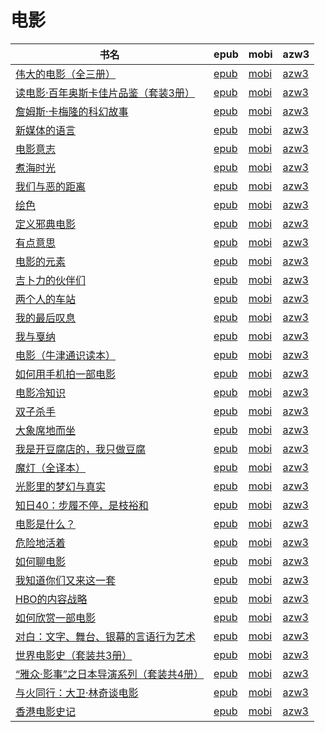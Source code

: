 # 电影

| 书名 | epub | mobi | azw3 |
| --- | --- | --- | --- |
| [伟大的电影（全三册）](http://ct.dalanmei.com/f/31084289-584106506-9de787) | [epub](http://ct.dalanmei.com/f/31084289-584106506-9de787) | [mobi](http://ct.dalanmei.com/f/31084289-584097933-86d440) | [azw3](http://ct.dalanmei.com/f/31084289-584101651-59349a) |
| [读电影·百年奥斯卡佳片品鉴（套装3册）](http://ct.dalanmei.com/f/31084289-570325785-e0d11f) | [epub](http://ct.dalanmei.com/f/31084289-570325785-e0d11f) | [mobi](http://ct.dalanmei.com/f/31084289-570154937-1434b8) | [azw3](http://ct.dalanmei.com/f/31084289-571395410-31d9e8) |
| [詹姆斯·卡梅隆的科幻故事](http://ct.dalanmei.com/f/31084289-570355877-5d52c3) | [epub](http://ct.dalanmei.com/f/31084289-570355877-5d52c3) | [mobi](http://ct.dalanmei.com/f/31084289-570143174-4f7df3) | [azw3](http://ct.dalanmei.com/f/31084289-571403490-7392d5) |
| [新媒体的语言](http://ct.dalanmei.com/f/31084289-570357796-c9d4e4) | [epub](http://ct.dalanmei.com/f/31084289-570357796-c9d4e4) | [mobi](http://ct.dalanmei.com/f/31084289-570151903-a7c0a3) | [azw3](http://ct.dalanmei.com/f/31084289-571406020-08d2a1) |
| [电影意志](http://ct.dalanmei.com/f/31084289-570256871-862860) | [epub](http://ct.dalanmei.com/f/31084289-570256871-862860) | [mobi](http://ct.dalanmei.com/f/31084289-570107677-1ff678) | [azw3](http://ct.dalanmei.com/f/31084289-571415339-42a4a0) |
| [煮海时光](http://ct.dalanmei.com/f/31084289-570232950-f6d300) | [epub](http://ct.dalanmei.com/f/31084289-570232950-f6d300) | [mobi](http://ct.dalanmei.com/f/31084289-569451425-d4255c) | [azw3](http://ct.dalanmei.com/f/31084289-571418199-db3507) |
| [我们与恶的距离](http://ct.dalanmei.com/f/31084289-572074537-42266a) | [epub](http://ct.dalanmei.com/f/31084289-572074537-42266a) | [mobi](http://ct.dalanmei.com/f/31084289-571730656-4b5c82) | [azw3](http://ct.dalanmei.com/f/31084289-572092147-9f613c) |
| [绘色](http://ct.dalanmei.com/f/31084289-572074806-a2ce37) | [epub](http://ct.dalanmei.com/f/31084289-572074806-a2ce37) | [mobi](http://ct.dalanmei.com/f/31084289-571730623-c84e12) | [azw3](http://ct.dalanmei.com/f/31084289-572092587-8c6ef3) |
| [定义邪典电影](http://ct.dalanmei.com/f/31084289-572078892-ed843a) | [epub](http://ct.dalanmei.com/f/31084289-572078892-ed843a) | [mobi](http://ct.dalanmei.com/f/31084289-571730203-9e6f2a) | [azw3](http://ct.dalanmei.com/f/31084289-572105103-28515d) |
| [有点意思](http://ct.dalanmei.com/f/31084289-572086179-5f8b8f) | [epub](http://ct.dalanmei.com/f/31084289-572086179-5f8b8f) | [mobi](http://ct.dalanmei.com/f/31084289-571728918-daef65) | [azw3](http://ct.dalanmei.com/f/31084289-572112507-ca364a) |
| [电影的元素](http://ct.dalanmei.com/f/31084289-572110898-e8e40c) | [epub](http://ct.dalanmei.com/f/31084289-572110898-e8e40c) | [mobi](http://ct.dalanmei.com/f/31084289-571725439-8543e4) | [azw3](http://ct.dalanmei.com/f/31084289-572115750-5c67c8) |
| [吉卜力的伙伴们](http://ct.dalanmei.com/f/31084289-572112642-0fa21c) | [epub](http://ct.dalanmei.com/f/31084289-572112642-0fa21c) | [mobi](http://ct.dalanmei.com/f/31084289-571723189-5b90ad) | [azw3](http://ct.dalanmei.com/f/31084289-572116864-267445) |
| [两个人的车站](http://ct.dalanmei.com/f/31084289-572114233-2f5fc4) | [epub](http://ct.dalanmei.com/f/31084289-572114233-2f5fc4) | [mobi](http://ct.dalanmei.com/f/31084289-571713707-0f2b4b) | [azw3](http://ct.dalanmei.com/f/31084289-572128108-d188a0) |
| [我的最后叹息](http://ct.dalanmei.com/f/31084289-572114957-99e566) | [epub](http://ct.dalanmei.com/f/31084289-572114957-99e566) | [mobi](http://ct.dalanmei.com/f/31084289-571710542-7a2c49) | [azw3](http://ct.dalanmei.com/f/31084289-572135162-c281a0) |
| [我与戛纳](http://ct.dalanmei.com/f/31084289-572115004-14b65b) | [epub](http://ct.dalanmei.com/f/31084289-572115004-14b65b) | [mobi](http://ct.dalanmei.com/f/31084289-571710143-e6e029) | [azw3](http://ct.dalanmei.com/f/31084289-572135607-089c01) |
| [电影（牛津通识读本）](http://ct.dalanmei.com/f/31084289-572116587-fb8d9b) | [epub](http://ct.dalanmei.com/f/31084289-572116587-fb8d9b) | [mobi](http://ct.dalanmei.com/f/31084289-571667189-9452be) | [azw3](http://ct.dalanmei.com/f/31084289-572176322-192717) |
| [如何用手机拍一部电影](http://ct.dalanmei.com/f/31084289-572120443-0e25ea) | [epub](http://ct.dalanmei.com/f/31084289-572120443-0e25ea) | [mobi](http://ct.dalanmei.com/f/31084289-571642820-b0d1e8) | [azw3](http://ct.dalanmei.com/f/31084289-572180752-536cf2) |
| [电影冷知识](http://ct.dalanmei.com/f/31084289-572120745-b7d6be) | [epub](http://ct.dalanmei.com/f/31084289-572120745-b7d6be) | [mobi](http://ct.dalanmei.com/f/31084289-571638953-b9f99b) | [azw3](http://ct.dalanmei.com/f/31084289-572181554-f3f19e) |
| [双子杀手](http://ct.dalanmei.com/f/31084289-572128542-4f6666) | [epub](http://ct.dalanmei.com/f/31084289-572128542-4f6666) | [mobi](http://ct.dalanmei.com/f/31084289-571627365-ecd164) | [azw3](http://ct.dalanmei.com/f/31084289-572188675-8cadb6) |
| [大象席地而坐](http://ct.dalanmei.com/f/31084289-571801207-9383b9) | [epub](http://ct.dalanmei.com/f/31084289-571801207-9383b9) | [mobi](http://ct.dalanmei.com/f/31084289-571532049-4da136) | [azw3](http://ct.dalanmei.com/f/31084289-572195042-a885e2) |
| [我是开豆腐店的，我只做豆腐](http://ct.dalanmei.com/f/31084289-571918390-2305f2) | [epub](http://ct.dalanmei.com/f/31084289-571918390-2305f2) | [mobi](http://ct.dalanmei.com/f/31084289-571558756-73106c) | [azw3](http://ct.dalanmei.com/f/31084289-572204065-e5e63b) |
| [魔灯（全译本）](http://ct.dalanmei.com/f/31084289-571986578-99dd57) | [epub](http://ct.dalanmei.com/f/31084289-571986578-99dd57) | [mobi](http://ct.dalanmei.com/f/31084289-571560987-4e7f4a) | [azw3](http://ct.dalanmei.com/f/31084289-572212087-272e85) |
| [光影里的梦幻与真实](http://ct.dalanmei.com/f/31084289-572010196-1dd05b) | [epub](http://ct.dalanmei.com/f/31084289-572010196-1dd05b) | [mobi](http://ct.dalanmei.com/f/31084289-571562819-26d8aa) | [azw3](http://ct.dalanmei.com/f/31084289-571911054-b7d7ca) |
| [知日40：步履不停，是枝裕和](http://ct.dalanmei.com/f/31084289-571738306-8603a8) | [epub](http://ct.dalanmei.com/f/31084289-571738306-8603a8) | [mobi](http://ct.dalanmei.com/f/31084289-571600139-465102) | [azw3](http://ct.dalanmei.com/f/31084289-571917901-512a01) |
| [电影是什么？](http://ct.dalanmei.com/f/31084289-571778392-daa1f0) | [epub](http://ct.dalanmei.com/f/31084289-571778392-daa1f0) | [mobi](http://ct.dalanmei.com/f/31084289-571517732-f63e13) | [azw3](http://ct.dalanmei.com/f/31084289-571923554-79e793) |
| [危险地活着](http://ct.dalanmei.com/f/31084289-571779471-77b8ac) | [epub](http://ct.dalanmei.com/f/31084289-571779471-77b8ac) | [mobi](http://ct.dalanmei.com/f/31084289-571523325-9a8be5) | [azw3](http://ct.dalanmei.com/f/31084289-571975319-74d99c) |
| [如何聊电影](http://ct.dalanmei.com/f/31084289-571780455-eb5d01) | [epub](http://ct.dalanmei.com/f/31084289-571780455-eb5d01) | [mobi](http://ct.dalanmei.com/f/31084289-571525592-329392) | [azw3](http://ct.dalanmei.com/f/31084289-571976688-8cb988) |
| [我知道你们又来这一套](http://ct.dalanmei.com/f/31084289-572125339-dd1abf) | [epub](http://ct.dalanmei.com/f/31084289-572125339-dd1abf) | [mobi](http://ct.dalanmei.com/f/31084289-571594474-c3bb42) | [azw3](http://ct.dalanmei.com/f/31084289-571983366-25b42a) |
| [HBO的内容战略](http://ct.dalanmei.com/f/31084289-571802882-9ad8b5) | [epub](http://ct.dalanmei.com/f/31084289-571802882-9ad8b5) | [mobi](http://ct.dalanmei.com/f/31084289-571533145-4ae464) | [azw3](http://ct.dalanmei.com/f/31084289-571989803-9322ee) |
| [如何欣赏一部电影](http://ct.dalanmei.com/f/31084289-571884391-411272) | [epub](http://ct.dalanmei.com/f/31084289-571884391-411272) | [mobi](http://ct.dalanmei.com/f/31084289-571553440-ef7d9c) | [azw3](http://ct.dalanmei.com/f/31084289-572069802-ad8bcc) |
| [对白：文字、舞台、银幕的言语行为艺术](http://ct.dalanmei.com/f/31084289-571735391-6fb8c9) | [epub](http://ct.dalanmei.com/f/31084289-571735391-6fb8c9) | [mobi](http://ct.dalanmei.com/f/31084289-571584663-f5779d) | [azw3](http://ct.dalanmei.com/f/31084289-571851224-342971) |
| [世界电影史（套装共3册）](http://ct.dalanmei.com/f/31084289-571736949-e12d2e) | [epub](http://ct.dalanmei.com/f/31084289-571736949-e12d2e) | [mobi](http://ct.dalanmei.com/f/31084289-571581607-f36c6d) | [azw3](http://ct.dalanmei.com/f/31084289-571861615-2fe818) |
| [“雅众·影事”之日本导演系列（套装共4册）](http://ct.dalanmei.com/f/31084289-571737049-560a55) | [epub](http://ct.dalanmei.com/f/31084289-571737049-560a55) | [mobi](http://ct.dalanmei.com/f/31084289-571581465-0075b3) | [azw3](http://ct.dalanmei.com/f/31084289-571862067-923c7d) |
| [与火同行：大卫·林奇谈电影](None) | [epub](None) | [mobi](None) | [azw3](None) |
| [香港电影史记](http://ct.dalanmei.com/f/31084289-571787156-18521a) | [epub](http://ct.dalanmei.com/f/31084289-571787156-18521a) | [mobi](http://ct.dalanmei.com/f/31084289-571453515-f11a74) | [azw3](http://ct.dalanmei.com/f/31084289-571886577-a8ba16) |
